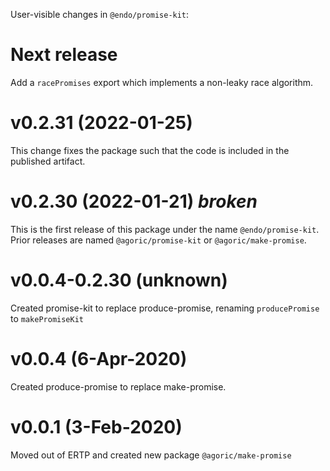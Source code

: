 User-visible changes in `@endo/promise-kit`:

# Next release

Add a `racePromises` export which implements a non-leaky race algorithm.

# v0.2.31 (2022-01-25)

This change fixes the package such that the code is included in the published
artifact.

# v0.2.30 (2022-01-21) *broken*

This is the first release of this package under the name `@endo/promise-kit`.
Prior releases are named `@agoric/promise-kit` or `@agoric/make-promise`.

# v0.0.4-0.2.30 (unknown)

Created promise-kit to replace produce-promise, renaming `producePromise` to `makePromiseKit`

# v0.0.4 (6-Apr-2020)

Created produce-promise to replace make-promise.

# v0.0.1 (3-Feb-2020)

Moved out of ERTP and created new package `@agoric/make-promise`
